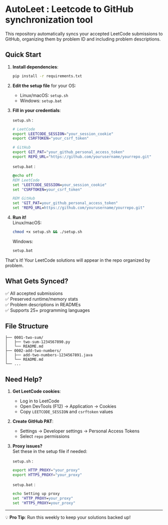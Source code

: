 # AutoLeet : Leetcode to GitHub synchronization tool

This repository automatically syncs your accepted LeetCode submissions to GitHub, organizing them by problem ID and including problem descriptions.

## Quick Start

1. **Install dependencies**:
   ```bash
   pip install -r requirements.txt
   ```

2. **Edit the setup file** for your OS:
   - Linux/macOS: `setup.sh`
   - Windows: `setup.bat`

3. **Fill in your credentials**:
    
   `setup.sh` :
   ```bash
   # LeetCode
   export LEETCODE_SESSION="your_session_cookie"
   export CSRFTOKEN="your_csrf_token"
   
   # GitHub
   export GIT_PAT="your_github_personal_access_token"
   export REPO_URL="https://github.com/yourusername/yourrepo.git"
   ```

   `setup.bat` :
   ```bat
   @echo off
   REM LeetCode
   set "LEETCODE_SESSION=your_session_cookie"
   set "CSRFTOKEN=your_csrf_token"

   REM GitHub
   set "GIT_PAT=your_github_personal_access_token"
   set "REPO_URL=https://github.com/yourusername/yourrepo.git"
   ```

4. **Run it!**  
   Linux/macOS:
   ```bash
   chmod +x setup.sh && ./setup.sh
   ```
   
   Windows:
   ```bat
   setup.bat
   ```

That's it! Your LeetCode solutions will appear in the repo organized by problem.

## What Gets Synced?

✅ All accepted submissions  
✅ Preserved runtime/memory stats  
✅ Problem descriptions in READMEs  
✅ Supports 25+ programming languages  

## File Structure

```
├── 0001-two-sum/
│   ├── two-sum-1234567890.py
│   └── README.md
├── 0002-add-two-numbers/
│   ├── add-two-numbers-1234567891.java
│   └── README.md
└── ...
```

## Need Help?

1. **Get LeetCode cookies**:
   - Log in to LeetCode
   - Open DevTools (F12) → Application → Cookies
   - Copy `LEETCODE_SESSION` and `csrftoken` values

2. **Create GitHub PAT**:
   - Settings → Developer settings → Personal Access Tokens
   - Select `repo` permissions

3. **Proxy issues?**  
   Set these in the setup file if needed:
   
   `setup.sh` :
   ```bash
   export HTTP_PROXY="your_proxy"
   export HTTPS_PROXY="your_proxy"
   ```

   `setup.bat` :
   ```bat
   echo Setting up proxy
   set "HTTP_PROXY=your_proxy"
   set "HTTPS_PROXY=your_proxy"
   ```

---

💡 **Pro Tip**: Run this weekly to keep your solutions backed up!
